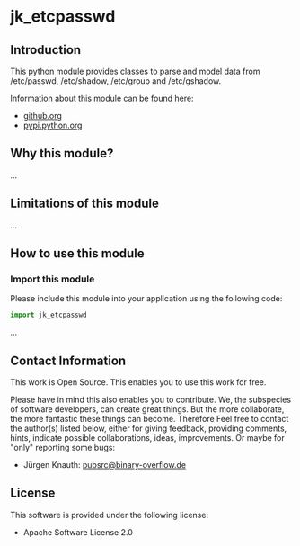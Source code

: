 jk_etcpasswd
==========

Introduction
------------

This python module provides classes to parse and model data from /etc/passwd, /etc/shadow, /etc/group and /etc/gshadow.

Information about this module can be found here:

* [github.org](https://github.com/jkpubsrc/python-module-jk-etcpasswd)
* [pypi.python.org](https://pypi.python.org/pypi/jk_etcpasswd)

Why this module?
----------------

...

Limitations of this module
--------------------------

...

How to use this module
----------------------

### Import this module

Please include this module into your application using the following code:

```python
import jk_etcpasswd
```

...

Contact Information
-------------------

This work is Open Source. This enables you to use this work for free.

Please have in mind this also enables you to contribute. We, the subspecies of software developers, can create great things. But the more collaborate, the more fantastic these things can become. Therefore Feel free to contact the author(s) listed below, either for giving feedback, providing comments, hints, indicate possible collaborations, ideas, improvements. Or maybe for "only" reporting some bugs:

* Jürgen Knauth: pubsrc@binary-overflow.de

License
-------

This software is provided under the following license:

* Apache Software License 2.0



